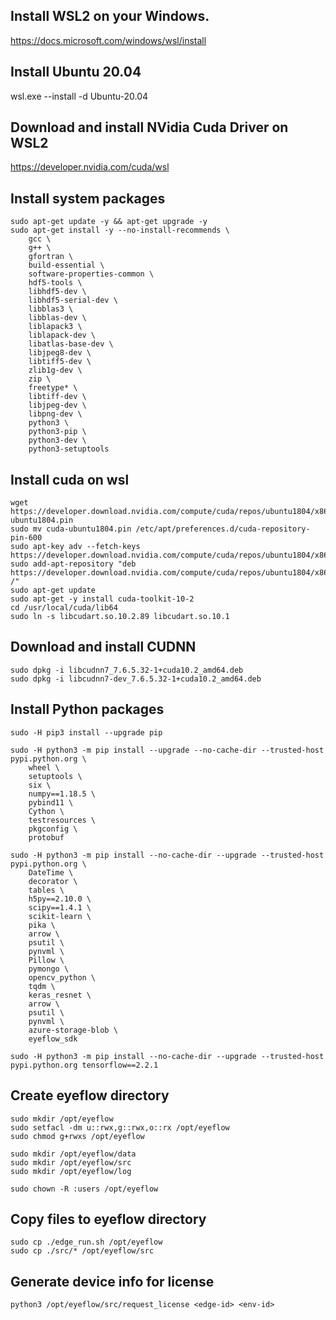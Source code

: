 ## Install WSL2 on your Windows.
https://docs.microsoft.com/windows/wsl/install

## Install Ubuntu 20.04
wsl.exe --install -d Ubuntu-20.04

## Download and install NVidia Cuda Driver on WSL2
https://developer.nvidia.com/cuda/wsl

## Install system packages
```
sudo apt-get update -y && apt-get upgrade -y
sudo apt-get install -y --no-install-recommends \
    gcc \
    g++ \
    gfortran \
    build-essential \
    software-properties-common \
    hdf5-tools \
    libhdf5-dev \
    libhdf5-serial-dev \
    libblas3 \
    libblas-dev \
    liblapack3 \
    liblapack-dev \
    libatlas-base-dev \
    libjpeg8-dev \
    libtiff5-dev \
    zlib1g-dev \
    zip \
    freetype* \
    libtiff-dev \
    libjpeg-dev \
    libpng-dev \
    python3 \
    python3-pip \
    python3-dev \
    python3-setuptools
```

## Install cuda on wsl
```
wget https://developer.download.nvidia.com/compute/cuda/repos/ubuntu1804/x86_64/cuda-ubuntu1804.pin
sudo mv cuda-ubuntu1804.pin /etc/apt/preferences.d/cuda-repository-pin-600
sudo apt-key adv --fetch-keys https://developer.download.nvidia.com/compute/cuda/repos/ubuntu1804/x86_64/7fa2af80.pub
sudo add-apt-repository "deb https://developer.download.nvidia.com/compute/cuda/repos/ubuntu1804/x86_64/ /"
sudo apt-get update
sudo apt-get -y install cuda-toolkit-10-2
cd /usr/local/cuda/lib64
sudo ln -s libcudart.so.10.2.89 libcudart.so.10.1
```

## Download and install CUDNN
```
sudo dpkg -i libcudnn7_7.6.5.32-1+cuda10.2_amd64.deb
sudo dpkg -i libcudnn7-dev_7.6.5.32-1+cuda10.2_amd64.deb
```


## Install Python packages
```
sudo -H pip3 install --upgrade pip

sudo -H python3 -m pip install --upgrade --no-cache-dir --trusted-host pypi.python.org \
    wheel \
    setuptools \
    six \
    numpy==1.18.5 \
    pybind11 \
    Cython \
    testresources \
    pkgconfig \
    protobuf

sudo -H python3 -m pip install --no-cache-dir --upgrade --trusted-host pypi.python.org \
    DateTime \
    decorator \
    tables \
    h5py==2.10.0 \
    scipy==1.4.1 \
    scikit-learn \
    pika \
    arrow \
    psutil \
    pynvml \
    Pillow \
    pymongo \
    opencv_python \
    tqdm \
    keras_resnet \
    arrow \
    psutil \
    pynvml \
    azure-storage-blob \
    eyeflow_sdk

sudo -H python3 -m pip install --no-cache-dir --upgrade --trusted-host pypi.python.org tensorflow==2.2.1
```

## Create eyeflow directory
```
sudo mkdir /opt/eyeflow
sudo setfacl -dm u::rwx,g::rwx,o::rx /opt/eyeflow
sudo chmod g+rwxs /opt/eyeflow

sudo mkdir /opt/eyeflow/data
sudo mkdir /opt/eyeflow/src
sudo mkdir /opt/eyeflow/log

sudo chown -R :users /opt/eyeflow
```

## Copy files to eyeflow directory
```
sudo cp ./edge_run.sh /opt/eyeflow
sudo cp ./src/* /opt/eyeflow/src
```

## Generate device info for license
```
python3 /opt/eyeflow/src/request_license <edge-id> <env-id>
```
